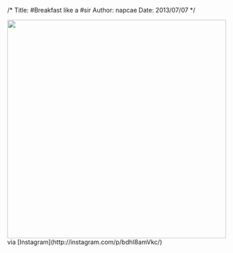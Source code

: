 /*
Title: #Breakfast like a #sir
Author: napcae
Date: 2013/07/07
*/

<img src="http://distilleryimage0.s3.amazonaws.com/172e524ee6ef11e2affb22000aa8059e_7.jpg" width="500" />  
via [Instagram](http://instagram.com/p/bdhI8amVkc/)
